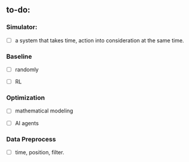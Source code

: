 ## to-do:

### Simulator:

- [ ] a system that takes time, action into consideration at the same time.

### Baseline

- [ ] randomly

- [ ] RL

### Optimization

- [ ] mathematical modeling

- [ ] AI agents

### Data Preprocess

- [ ] time, position, filter.

